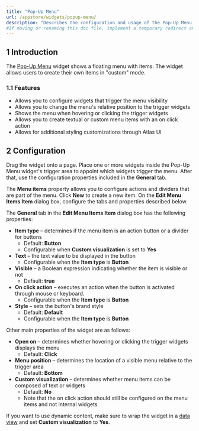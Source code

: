 ```yaml
---
title: "Pop-Up Menu"
url: /appstore/widgets/popup-menu/
description: "Describes the configuration and usage of the Pop-Up Menu widget, which is available in the Mendix Marketplace."
#If moving or renaming this doc file, implement a temporary redirect and let the respective team know they should update the URL in the product. See Mapping to Products for more details.
---
```


## 1 Introduction

The [Pop-Up Menu](https://marketplace.mendix.com/link/component/115826/) widget shows a floating menu with items. The widget allows users to create their own items in "custom" mode.

### 1.1 Features

* Allows you to configure widgets that trigger the menu visibility
* Allows you to change the menu's relative position to the trigger widgets
* Shows the menu when hovering or clicking the trigger widgets
* Allows you to create textual or custom menu items with an on click action
* Allows for additional styling customizations through Atlas UI

## 2 Configuration

Drag the widget onto a page. Place one or more widgets inside the Pop-Up Menu widget's trigger area to appoint which widgets trigger the menu. After that, use the configuration properties included in the **General** tab.

The **Menu items** property allows you to configure actions and dividers that are part of the menu. Click **New** to create a new item. On the **Edit Menu Items Item** dialog box, configure the tabs and properties described below.

The **General** tab in the **Edit Menu Items Item** dialog box has the following properties:

* **Item type** – determines if the menu item is an action button or a divider for buttons
    * Default: **Button**
    * Configurable when **Custom visualization** is set to **Yes**
* **Text** – the text value to be displayed in the button
    * Configurable when the **Item type** is **Button**
* **Visible** – a Boolean expression indicating whether the item is visible or not
    * Default: **true**
* **On click action** – executes an action when the button is activated through mouse or keyboard.
    * Configurable when the **Item type** is **Button**
* **Style** – sets the button's brand style
    * Default: **Default**
    * Configurable when the **Item type** is **Button**

Other main properties of the widget are as follows:

* **Open on** – determines whether hovering or clicking the trigger widgets displays the menu
    * Default: **Click**
* **Menu position**  – determines the location of a visible menu relative to the trigger area
    * Default: **Bottom**
* **Custom visualization** – determines whether menu items can be composed of text or widgets
    * Default: **No**
    * Note that the on click action should still be configured on the menu items and not internal widgets

If you want to use dynamic content, make sure to wrap the widget in a [data view](/refguide/data-view/) and set **Custom visualization** to **Yes**.
